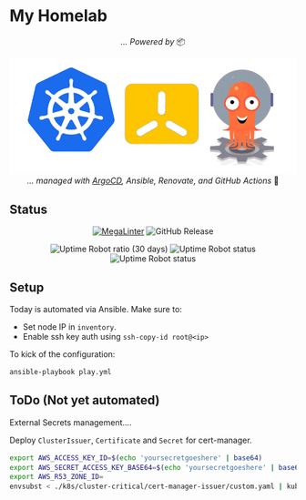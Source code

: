 # My Homelab

<div align="center">

_... Powered by_ 📦

![k8s k3s argo logos](https://raw.githubusercontent.com/javydekoning/homelab/main/docs/src/assets/logo.webp)
_... managed with [ArgoCD](https://argo-cd.readthedocs.io/en/stable/), Ansible, Renovate, and GitHub Actions_ 🤖

</div>

## Status

<div align="center">

[![MegaLinter](https://img.shields.io/github/actions/workflow/status/javydekoning/homelab/.github/workflows/mega-linter.yml?branch=main&style=flat&logo=GitHub&logoColor=white&label=Linter)](https://github.com/javydekoning/homelab/actions?query=workflow%3AMegaLinter+branch%3Amain)
![GitHub Release](https://img.shields.io/github/v/release/k3s-io/k3s?style=flat&logo=github&logoColor=white&label=Kubernetes)

![Uptime Robot ratio (30 days)](https://img.shields.io/uptimerobot/ratio/m796359034-bf4a20fb15ecb491d5f31727?style=flat&logo=Ubiquiti&logoColor=white&label=Uptime%20(30%20days))
![Uptime Robot status](https://img.shields.io/uptimerobot/status/m796359034-bf4a20fb15ecb491d5f31727?style=flat&logo=plex&logoColor=white&label=Plex)
![Uptime Robot status](https://img.shields.io/uptimerobot/status/m796359034-bf4a20fb15ecb491d5f31727?style=flat&logo=jellyfin&logoColor=white&label=Jellyfin)
</div>

## Setup

Today is automated via Ansible. Make sure to:
- Set node IP in `inventory`.
- Enable ssh key auth using `ssh-copy-id root@<ip>`

To kick of the configuration:

```sh
ansible-playbook play.yml
```

## ToDo (Not yet automated)

External Secrets management....

Deploy `ClusterIssuer`, `Certificate` and `Secret` for cert-manager.

```sh
export AWS_ACCESS_KEY_ID=$(echo 'yoursecretgoeshere' | base64)
export AWS_SECRET_ACCESS_KEY_BASE64=$(echo 'yoursecretgoeshere' | base64)
export AWS_R53_ZONE_ID=
envsubst < ./k8s/cluster-critical/cert-manager-issuer/custom.yaml | kubectl apply -f -
```
